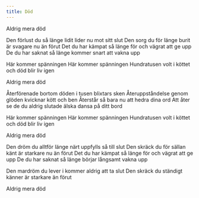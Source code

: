 ```yaml
---
title: Död
---
```


Aldrig mera död

Den förlust du så länge lidit lider nu mot sitt slut
Den sorg du för länge burit är svagare nu än förut
Det du har kämpat så länge för och vägrat att ge upp
De du har saknat så länge kommer snart att vakna upp

Här kommer spänningen
Här kommer spänningen
Hundratusen volt i köttet och död blir liv igen

Aldrig mera död

Återförenade bortom döden i tusen blixtars sken
Återuppståndelse genom glöden kvicknar kött och ben
Återstår så bara nu att hedra dina ord
Att åter se de du aldrig slutade älska dansa på ditt bord

Här kommer spänningen
Här kommer spänningen
Hundratusen volt i köttet och död blir liv igen

Aldrig mera död

Den dröm du alltför länge närt uppfylls så till slut
Den skräck du för sällan känt är starkare nu än förut
Det du har kämpat så länge för och vägrat att ge upp
De du har saknat så länge börjar långsamt vakna upp

Den mardröm du lever i kommer aldrig att ta slut
Den skräck du ständigt känner är starkare än förut

Aldrig mera död